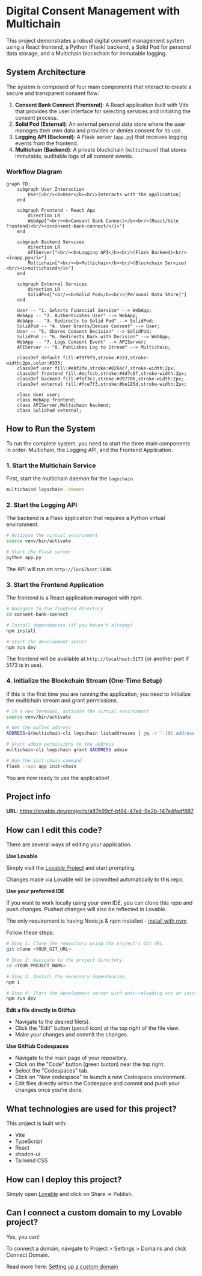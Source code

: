 # Digital Consent Management with Multichain

This project demonstrates a robust digital consent management system using a React frontend, a Python (Flask) backend, a Solid Pod for personal data storage, and a Multichain blockchain for immutable logging.

## System Architecture

The system is composed of four main components that interact to create a secure and transparent consent flow:

1.  **Consent Bank Connect (Frontend)**: A React application built with Vite that provides the user interface for selecting services and initiating the consent process.
2.  **Solid Pod (External)**: An external personal data store where the user manages their own data and provides or denies consent for its use.
3.  **Logging API (Backend)**: A Flask server (`app.py`) that receives logging events from the frontend.
4.  **Multichain (Backend)**: A private blockchain (`multichaind`) that stores immutable, auditable logs of all consent events.

### Workflow Diagram

```mermaid
graph TD;
    subgraph User Interaction
        User[<br/><b>User</b><br/>Interacts with the application]
    end

    subgraph Frontend - React App
        direction LR
        WebApp["<br/><b>Consent Bank Connect</b><br/>(React/Vite Frontend)<br/><i>consent-bank-connect/</i>"]
    end

    subgraph Backend Services
        direction LR
        APIServer["<br/><b>Logging API</b><br/>(Flask Backend)<br/><i>app.py</i>"]
        Multichain["<br/><b>Multichain</b><br/>(Blockchain Service)<br/><i>multichaind</i>"]
    end
    
    subgraph External Services
        direction LR
        SolidPod["<br/><b>Solid Pod</b><br/>(Personal Data Store)"]
    end

    User -- "1. Selects Financial Service" --> WebApp;
    WebApp -- "2. Authenticates User" --> WebApp;
    WebApp -- "3. Redirects to Solid Pod" --> SolidPod;
    SolidPod -- "4. User Grants/Denies Consent" --> User;
    User -- "5. Shares Consent Decision" --> SolidPod;
    SolidPod -- "6. Redirects Back with Decision" --> WebApp;
    WebApp -- "7. Logs Consent Event" --> APIServer;
    APIServer -- "8. Publishes Log to Stream" --> Multichain;

    classDef default fill:#f9f9f9,stroke:#333,stroke-width:2px,color:#333;
    classDef user fill:#e0f2fe,stroke:#0284c7,stroke-width:2px;
    classDef frontend fill:#ecfccb,stroke:#4d7c0f,stroke-width:2px;
    classDef backend fill:#fef3c7,stroke:#d97706,stroke-width:2px;
    classDef external fill:#fce7f3,stroke:#be185d,stroke-width:2px;

    class User user;
    class WebApp frontend;
    class APIServer,Multichain backend;
    class SolidPod external;
```

## How to Run the System

To run the complete system, you need to start the three main components in order: Multichain, the Logging API, and the Frontend Application.

### 1. Start the Multichain Service

First, start the multichain daemon for the `logschain`.

```bash
multichaind logschain -daemon
```

### 2. Start the Logging API

The backend is a Flask application that requires a Python virtual environment.

```bash
# Activate the virtual environment
source venv/bin/activate

# Start the Flask server
python app.py
```

The API will run on `http://localhost:5000`.

### 3. Start the Frontend Application

The frontend is a React application managed with npm.

```bash
# Navigate to the frontend directory
cd consent-bank-connect

# Install dependencies (if you haven't already)
npm install

# Start the development server
npm run dev
```

The frontend will be available at `http://localhost:5173` (or another port if 5173 is in use).

### 4. Initialize the Blockchain Stream (One-Time Setup)

If this is the first time you are running the application, you need to initialize the multichain stream and grant permissions.

```bash
# In a new terminal, activate the virtual environment
source venv/bin/activate

# Get the wallet address
ADDRESS=$(multichain-cli logschain listaddresses | jq -r '.[0].address')

# Grant admin permissions to the address
multichain-cli logschain grant $ADDRESS admin

# Run the init-chain command
flask --app app init-chain
```

You are now ready to use the application!

## Project info

**URL**: https://lovable.dev/projects/a87e99cf-bf84-47a4-9e2b-147e4fadf887

## How can I edit this code?

There are several ways of editing your application.

**Use Lovable**

Simply visit the [Lovable Project](https://lovable.dev/projects/a87e99cf-bf84-47a4-9e2b-147e4fadf887) and start prompting.

Changes made via Lovable will be committed automatically to this repo.

**Use your preferred IDE**

If you want to work locally using your own IDE, you can clone this repo and push changes. Pushed changes will also be reflected in Lovable.

The only requirement is having Node.js & npm installed - [install with nvm](https://github.com/nvm-sh/nvm#installing-and-updating)

Follow these steps:

```sh
# Step 1: Clone the repository using the project's Git URL.
git clone <YOUR_GIT_URL>

# Step 2: Navigate to the project directory.
cd <YOUR_PROJECT_NAME>

# Step 3: Install the necessary dependencies.
npm i

# Step 4: Start the development server with auto-reloading and an instant preview.
npm run dev
```

**Edit a file directly in GitHub**

- Navigate to the desired file(s).
- Click the "Edit" button (pencil icon) at the top right of the file view.
- Make your changes and commit the changes.

**Use GitHub Codespaces**

- Navigate to the main page of your repository.
- Click on the "Code" button (green button) near the top right.
- Select the "Codespaces" tab.
- Click on "New codespace" to launch a new Codespace environment.
- Edit files directly within the Codespace and commit and push your changes once you're done.

## What technologies are used for this project?

This project is built with:

- Vite
- TypeScript
- React
- shadcn-ui
- Tailwind CSS

## How can I deploy this project?

Simply open [Lovable](https://lovable.dev/projects/a87e99cf-bf84-47a4-9e2b-147e4fadf887) and click on Share -> Publish.

## Can I connect a custom domain to my Lovable project?

Yes, you can!

To connect a domain, navigate to Project > Settings > Domains and click Connect Domain.

Read more here: [Setting up a custom domain](https://docs.lovable.dev/tips-tricks/custom-domain#step-by-step-guide)
